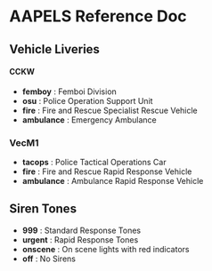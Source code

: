 # AAPELS Reference Doc

## Vehicle Liveries

#### CCKW
- **femboy** : Femboi Division
- **osu** : Police Operation Support Unit
- **fire** : Fire and Rescue Specialist Rescue Vehicle
- **ambulance** : Emergency Ambulance

### VecM1
- **tacops** : Police Tactical Operations Car
- **fire** : Fire and Rescue Rapid Response Vehicle
- **ambulance** : Ambulance Rapid Response Vehicle

## Siren Tones

- **999** : Standard Response Tones
- **urgent** : Rapid Response Tones
- **onscene** : On scene lights with red indicators
- **off** : No Sirens
